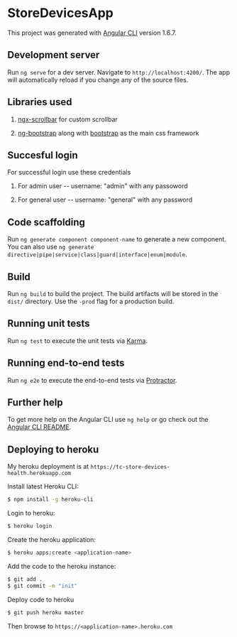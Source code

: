 # StoreDevicesApp

This project was generated with [Angular CLI](https://github.com/angular/angular-cli) version 1.6.7.

## Development server

Run `ng serve` for a dev server. Navigate to `http://localhost:4200/`. The app will automatically reload if you change any of the source files.

## Libraries used

1) [ngx-scrollbar](https://github.com/zefoy/ngx-perfect-scrollbar) for custom scrollbar

2) [ng-bootstrap](https://ng-bootstrap.github.io/#/home) along with [bootstrap](https://getbootstrap.com/) as the main css framework


## Succesful login

For successful login use these credentials

1) For admin user --    username: "admin"  with any passoword

2) For general user --  username: "general" with any password



## Code scaffolding

Run `ng generate component component-name` to generate a new component. You can also use `ng generate directive|pipe|service|class|guard|interface|enum|module`.

## Build

Run `ng build` to build the project. The build artifacts will be stored in the `dist/` directory. Use the `-prod` flag for a production build.

## Running unit tests

Run `ng test` to execute the unit tests via [Karma](https://karma-runner.github.io).

## Running end-to-end tests

Run `ng e2e` to execute the end-to-end tests via [Protractor](http://www.protractortest.org/).

## Further help

To get more help on the Angular CLI use `ng help` or go check out the [Angular CLI README](https://github.com/angular/angular-cli/blob/master/README.md).


## Deploying to heroku

My heroku deployment is at `https://tc-store-devices-health.herokuapp.com`

Install latest Heroku CLI:
``` sh
$ npm install -g heroku-cli
```

Login to heroku:
``` sh
$ heroku login
```

Create the heroku application:
``` sh
$ heroku apps:create <application-name>
```

Add the code to the heroku instance:
``` sh
$ git add .
$ git commit -m "init"
```

Deploy code to heroku
``` sh
$ git push heroku master
```

Then browse to `https://<application-name>.heroku.com`

